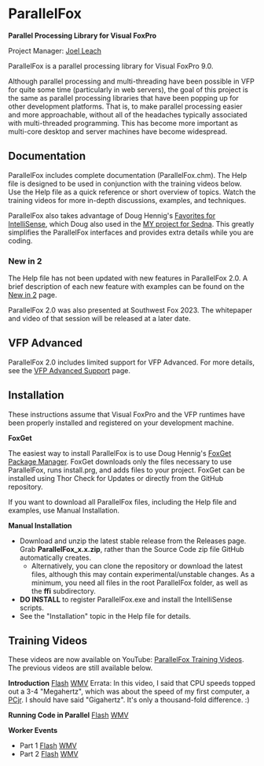 # ParallelFox
**Parallel Processing Library for Visual FoxPro**

Project Manager: [Joel Leach](https://github.com/JoelLeach)

ParallelFox is a parallel processing library for Visual FoxPro 9.0.

Although parallel processing and multi-threading have been possible in VFP for quite some time (particularly in web servers), the goal of this project is the same as parallel processing libraries that have been popping up for other development platforms. That is, to make parallel processing easier and more approachable, without all of the headaches typically associated with multi-threaded programming. This has become more important as multi-core desktop and server machines have become widespread.

## Documentation
ParallelFox includes complete documentation (ParallelFox.chm).  The Help file is designed to be used in conjunction with the training videos below. Use the Help file as a quick reference or short overview of topics. Watch the training videos for more in-depth discussions, examples, and techniques.

ParallelFox also takes advantage of Doug Hennig's [Favorites for IntelliSense](https://doughennig.com/papers.aspx), which Doug also used in the [MY project for Sedna](https://github.com/VFPX/My). This greatly simplifies the ParallelFox interfaces and provides extra details while you are coding. 

### New in 2
The Help file has not been updated with new features in ParallelFox 2.0. A brief description of each new feature with examples can be found on the [New in 2](NewIn2.md) page.

ParallelFox 2.0 was also presented at Southwest Fox 2023. The whitepaper and video of that session will be released at a later date.

## VFP Advanced
ParallelFox 2.0 includes limited support for VFP Advanced. For more details, see the [VFP Advanced Support](vfpa/README.md) page.

## Installation
These instructions assume that Visual FoxPro and the VFP runtimes have been properly installed and registered on your development machine.

**FoxGet**

The easiest way to install ParallelFox is to use Doug Hennig's [FoxGet Package Manager](https://github.com/DougHennig/FoxGet). FoxGet downloads only the files necessary to use ParallelFox, runs install.prg, and adds files to your project. FoxGet can be installed using Thor Check for Updates or directly from the GitHub repository. 

If you want to download all ParallelFox files, including the Help file and examples, use Manual Installation.

**Manual Installation**

- Download and unzip the latest stable release from the Releases page. Grab **ParallelFox_x.x.zip**, rather than the Source Code zip file GitHub automatically creates.
  - Alternatively, you can clone the repository or download the latest files, although this may contain experimental/unstable changes. As a minimum, you need all files in the root ParallelFox folder, as well as the **ffi** subdirectory.  
- **DO INSTALL** to register ParallelFox.exe and install the IntelliSense scripts.  
- See the "Installation" topic in the Help file for details.
## Training Videos
These videos are now available on YouTube: [ParallelFox Training Videos](https://www.youtube.com/watch?v=lXPrgN4CQs0&list=PLiJ9w2ByRUjYVO4mBFWgIW01ucjVpfQcQ). The previous videos are still available below.

**Introduction** [Flash](http://www.mbs-intl.com/vfpx/parallelfox/ParallelFox_Intro/ParallelFox_Intro.html) [WMV](http://www.mbs-intl.com/vfpx/parallelfox/ParallelFox_Intro/ParallelFox_Intro.wmv)
Errata: In this video, I said that CPU speeds topped out a 3-4 "Megahertz", which was about the speed of my first computer, a [PCjr](http://en.wikipedia.org/wiki/Pcjr).  I should have said "Gigahertz".  It's only a thousand-fold difference. :)

**Running Code in Parallel** [Flash](http://www.mbs-intl.com/vfpx/parallelfox/ParallelFox_Code/ParallelFox_Code.html) [WMV](http://www.mbs-intl.com/vfpx/parallelfox/ParallelFox_Code/ParallelFox_Code.wmv)

****Worker Events****
- Part 1 [Flash](http://www.mbs-intl.com/vfpx/parallelfox/ParallelFox_Events/ParallelFox_Events.html) [WMV](http://www.mbs-intl.com/vfpx/parallelfox/ParallelFox_Events/ParallelFox_Events.wmv)
- Part 2 [Flash](http://www.mbs-intl.com/vfpx/parallelfox/ParallelFox_Events_2/ParallelFox_Events_2.html) [WMV](http://www.mbs-intl.com/vfpx/parallelfox/ParallelFox_Events_2/ParallelFox_Events_2.wmv)